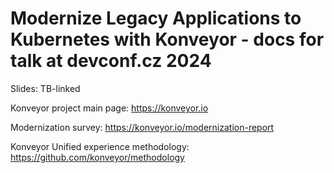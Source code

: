 # Modernize Legacy Applications to Kubernetes with Konveyor - docs for talk at devconf.cz 2024

Slides: TB-linked

Konveyor project main page: https://konveyor.io

Modernization survey: https://konveyor.io/modernization-report

Konveyor Unified experience methodology: https://github.com/konveyor/methodology



